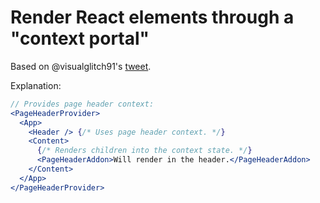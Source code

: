 # Render React elements through a "context portal"

Based on @visualglitch91's [tweet](https://twitter.com/visualglitch91/status/1363135740109062146).

Explanation:

```jsx
// Provides page header context:
<PageHeaderProvider>
  <App>
    <Header /> {/* Uses page header context. */}
    <Content>
      {/* Renders children into the context state. */}
      <PageHeaderAddon>Will render in the header.</PageHeaderAddon>
    </Content>
  </App>
</PageHeaderProvider>
```
